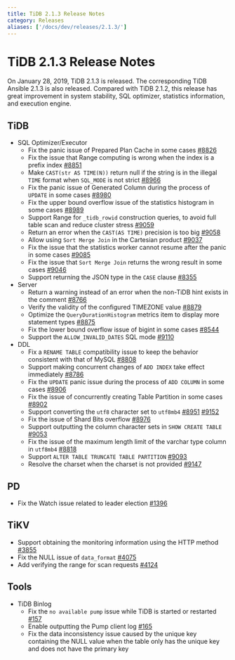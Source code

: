 ```yaml
---
title: TiDB 2.1.3 Release Notes
category: Releases
aliases: ['/docs/dev/releases/2.1.3/']
---
```


# TiDB 2.1.3 Release Notes

On January 28, 2019, TiDB 2.1.3 is released. The corresponding TiDB Ansible 2.1.3 is also released. Compared with TiDB 2.1.2, this release has great improvement in system stability, SQL optimizer, statistics information, and execution engine.

## TiDB

+ SQL Optimizer/Executor
    - Fix the panic issue of Prepared Plan Cache in some cases [#8826](https://github.com/pingcap/tidb/pull/8826)
    - Fix the issue that Range computing is wrong when the index is a prefix index [#8851](https://github.com/pingcap/tidb/pull/8851)
    - Make `CAST(str AS TIME(N))` return null if the string is in the illegal `TIME` format when `SQL_MODE` is not strict [#8966](https://github.com/pingcap/tidb/pull/8966)
    - Fix the panic issue of Generated Column during the process of `UPDATE` in some cases [#8980](https://github.com/pingcap/tidb/pull/8980)
    - Fix the upper bound overflow issue of the statistics histogram in some cases [#8989](https://github.com/pingcap/tidb/pull/8989)
    - Support Range for `_tidb_rowid` construction queries, to avoid full table scan and reduce cluster stress [#9059](https://github.com/pingcap/tidb/pull/9059)
    - Return an error when the `CAST(AS TIME)` precision is too big [#9058](https://github.com/pingcap/tidb/pull/9058)
    - Allow using `Sort Merge Join` in the Cartesian product [#9037](https://github.com/pingcap/tidb/pull/9037)
    - Fix the issue that the statistics worker cannot resume after the panic in some cases [#9085](https://github.com/pingcap/tidb/pull/9085)
    - Fix the issue that `Sort Merge Join` returns the wrong result in some cases [#9046](https://github.com/pingcap/tidb/pull/9046)
    - Support returning the JSON type in the `CASE` clause [#8355](https://github.com/pingcap/tidb/pull/8355)
+ Server
    - Return a warning instead of an error when the non-TiDB hint exists in the comment [#8766](https://github.com/pingcap/tidb/pull/8766)
    - Verify the validity of the configured TIMEZONE value [#8879](https://github.com/pingcap/tidb/pull/8879)
    - Optimize the `QueryDurationHistogram` metrics item to display more statement types [#8875](https://github.com/pingcap/tidb/pull/8875)
    - Fix the lower bound overflow issue of bigint in some cases [#8544](https://github.com/pingcap/tidb/pull/8544)
    - Support the `ALLOW_INVALID_DATES` SQL mode [#9110](https://github.com/pingcap/tidb/pull/9110)
+ DDL
    - Fix a `RENAME TABLE` compatibility issue to keep the behavior consistent with that of MySQL [#8808](https://github.com/pingcap/tidb/pull/8808)
    - Support making concurrent changes of `ADD INDEX` take effect immediately [#8786](https://github.com/pingcap/tidb/pull/8786)
    - Fix the `UPDATE` panic issue during the process of `ADD COLUMN` in some cases [#8906](https://github.com/pingcap/tidb/pull/8906)
    - Fix the issue of concurrently creating Table Partition in some cases [#8902](https://github.com/pingcap/tidb/pull/8902)
    - Support converting the `utf8` character set to `utf8mb4` [#8951](https://github.com/pingcap/tidb/pull/8951) [#9152](https://github.com/pingcap/tidb/pull/9152)
    - Fix the issue of Shard Bits overflow [#8976](https://github.com/pingcap/tidb/pull/8976)
    - Support outputting the column character sets in `SHOW CREATE TABLE` [#9053](https://github.com/pingcap/tidb/pull/9053)
    - Fix the issue of the maximum length limit of the varchar type column in `utf8mb4` [#8818](https://github.com/pingcap/tidb/pull/8818)
    - Support `ALTER TABLE TRUNCATE TABLE PARTITION` [#9093](https://github.com/pingcap/tidb/pull/9093)
    - Resolve the charset when the charset is not provided [#9147](https://github.com/pingcap/tidb/pull/9147)

## PD

- Fix the Watch issue related to leader election [#1396](https://github.com/pingcap/pd/pull/1396)

## TiKV

- Support obtaining the monitoring information using the HTTP method [#3855](https://github.com/tikv/tikv/pull/3855)
- Fix the NULL issue of `data_format` [#4075](https://github.com/tikv/tikv/pull/4075)
- Add verifying the range for scan requests [#4124](https://github.com/tikv/tikv/pull/4124)

## Tools

+ TiDB Binlog
    - Fix the `no available pump` issue while TiDB is started or restarted [#157](https://github.com/pingcap/tidb-tools/pull/158)
    - Enable outputting the Pump client log [#165](https://github.com/pingcap/tidb-tools/pull/165)
    - Fix the data inconsistency issue caused by the unique key containing the NULL value when the table only has the unique key and does not have the primary key
